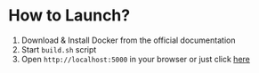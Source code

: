 # How to Launch?

1. Download & Install Docker from the official documentation
2. Start `build.sh` script
3. Open `http://localhost:5000` in your browser or just click [here](http://localhost:5000)